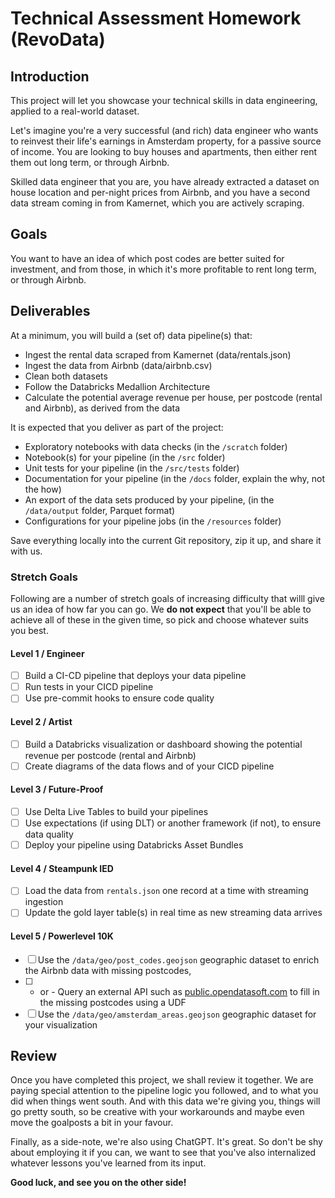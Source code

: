 # Technical Assessment Homework (RevoData)

## Introduction

This project will let you showcase your technical skills in data engineering, applied to a real-world dataset.

Let's imagine you're a very successful (and rich) data engineer who wants to reinvest their life's earnings in Amsterdam property, for a passive source of income. You are looking to buy houses and apartments, then either rent them out long term, or through Airbnb.

Skilled data engineer that you are, you have already extracted a dataset on house location and per-night prices from Airbnb, and you have a second data stream coming in from Kamernet, which you are actively scraping.

## Goals

You want to have an idea of which post codes are better suited for investment, and from those, in which it's more profitable to rent long term, or through Airbnb.

## Deliverables

At a minimum, you will build a (set of) data pipeline(s) that:

- Ingest the rental data scraped from Kamernet (data/rentals.json)
- Ingest the data from Airbnb (data/airbnb.csv)
- Clean both datasets
- Follow the Databricks Medallion Architecture
- Calculate the potential average revenue per house, per postcode (rental and Airbnb), as derived from the data

It is expected that you deliver as part of the project:

- Exploratory notebooks with data checks (in the `/scratch` folder)
- Notebook(s) for your pipeline (in the `/src` folder)
- Unit tests for your pipeline (in the `/src/tests` folder)
- Documentation for your pipeline (in the `/docs` folder, explain the why, not the how)
- An export of the data sets produced by your pipeline, (in the `/data/output` folder, Parquet format)
- Configurations for your pipeline jobs (in the `/resources` folder)

Save everything locally into the current Git repository, zip it up, and share it with us.

### Stretch Goals

Following are a number of stretch goals of increasing difficulty that willl give us an idea of how far you can go. We **do not expect** that you'll be able to achieve all of these in the given time, so pick and choose whatever suits you best.

#### Level 1 / Engineer

- [ ] Build a CI-CD pipeline that deploys your data pipeline
- [ ] Run tests in your CICD pipeline
- [ ] Use pre-commit hooks to ensure code quality

#### Level 2 / Artist

- [ ] Build a Databricks visualization or dashboard showing the potential revenue per postcode (rental and Airbnb)
- [ ] Create diagrams of the data flows and of your CICD pipeline

#### Level 3 / Future-Proof

- [ ] Use Delta Live Tables to build your pipelines
- [ ] Use expectations (if using DLT) or another framework (if not), to ensure data quality
- [ ] Deploy your pipeline using Databricks Asset Bundles

#### Level 4 / Steampunk IED

- [ ] Load the data from `rentals.json` one record at a time with streaming ingestion
- [ ] Update the gold layer table(s) in real time as new streaming data arrives

#### Level 5 / Powerlevel 10K

- [ ] Use the `/data/geo/post_codes.geojson` geographic dataset to enrich the Airbnb data with missing postcodes,
- [ ] - or - Query an external API such as [public.opendatasoft.com](https://public.opendatasoft.com/explore/dataset/georef-netherlands-postcode-pc4/api/) to fill in the missing postcodes using a UDF
- [ ] Use the `/data/geo/amsterdam_areas.geojson` geographic dataset for your visualization

## Review

Once you have completed this project, we shall review it together. We are paying special attention to the pipeline logic you followed, and to what you did when things went south. And with this data we're giving you, things will go pretty south, so be creative with your workarounds and maybe even move the goalposts a bit in your favour.

Finally, as a side-note, we're also using ChatGPT. It's great. So don't be shy about employing it if you can, we want to see that you've also internalized whatever lessons you've learned from its input.

**Good luck, and see you on the other side!**
